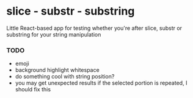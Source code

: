 # slice - substr - substring

Little React-based app for testing whether you're after slice, substr or substring for your string manipulation


### TODO
- emoji
- background highlight whitespace
- do something cool with string position?
- you may get unexpected results if the selected portion is repeated, I should fix this
